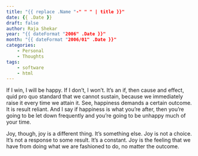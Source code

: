 ```yaml
---
title: "{{ replace .Name "-" " " | title }}"
date: {{ .Date }}
draft: false
author: Raja Shekar
year: "{{ dateFormat "2006" .Date }}"
month: "{{ dateFormat "2006/01" .Date }}"
categories:
    - Personal
    - Thoughts
tags:
    - software
    - html
---
```


If I win, I will be happy. If I don’t, I won’t. It’s an if, then cause and effect, 
quid pro quo standard that we cannot sustain, because we immediately raise it 
every time we attain it. See, happiness demands a certain outcome. 
It is result reliant. And I say if happiness is what you’re after, 
then you’re going to be let down frequently and you’re going to be 
unhappy much of your time.

<!--more-->

Joy, though, joy is a different thing. It’s something else. Joy is not a choice. 
It’s not a response to some result. It’s a constant. Joy is the feeling that 
we have from doing what we are fashioned to do, no matter the outcome.